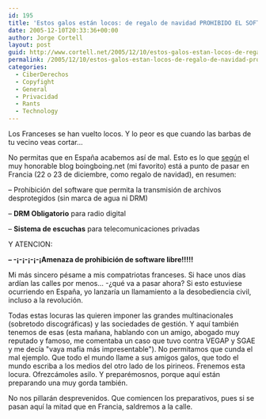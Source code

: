 ```yaml
---
id: 195
title: 'Estos galos están locos: de regalo de navidad PROHIBIDO EL SOFTWARE LIBRE Y OBLIGADO EL DRM Y LAS ESCHUCHAS'
date: 2005-12-10T20:33:36+00:00
author: Jorge Cortell
layout: post
guid: http://www.cortell.net/2005/12/10/estos-galos-estan-locos-de-regalo-de-navidad-prohibido-el-software-libre-y-obligado-el-drm-y-las-eschuchas/
permalink: /2005/12/10/estos-galos-estan-locos-de-regalo-de-navidad-prohibido-el-software-libre-y-obligado-el-drm-y-las-eschuchas/
categories:
  - CiberDerechos
  - Copyfight
  - General
  - Privacidad
  - Rants
  - Technology
---
```

Los Franceses se han vuelto locos. Y lo peor es que cuando las barbas de tu vecino veas cortar...

No permitas que en España acabemos así­ de mal. Esto es lo que [según](http://www.boingboing.net/2005/12/02/france_about_to_get_.html) el muy honorable blog boingboing.net (mi favorito) está a punto de pasar en Francia (22 o 23 de diciembre, como regalo de navidad), en resumen:

– Prohibición del software que permita la transmisión de archivos desprotegidos (sin marca de agua ni DRM)
  
– **DRM Obligatorio** para radio digital
  
– **Sistema de escuchas** para telecomunicaciones privadas

Y ATENCION:

**– -¡-¡-¡-¡-¡Amenaza de prohibición de software libre!!!!!**

Mi más sincero pésame a mis compatriotas franceses. Si hace unos dí­as ardí­an las calles por menos... -¿qué va a pasar ahora? Si esto estuviese ocurriendo en España, yo lanzarí­a un llamamiento a la desobediencia civil, incluso a la revolución.

Todas estas locuras las quieren imponer las grandes multinacionales (sobretodo discográficas) y las sociedades de gestión. Y aquí­ también tenemos de esas (esta mañana, hablando con un amigo, abogado muy reputado y famoso, me comentaba un caso que tuvo contra VEGAP y SGAE y me decí­a "vaya mafia más impresentable"). No permitamos que cunda el mal ejemplo. Que todo el mundo llame a sus amigos galos, que todo el mundo escriba a los medios del otro lado de los pirineos. Frenemos esta locura. Ofrezcámoles asilo. Y preparémosnos, porque aquí­ están preparando una muy gorda también.

No nos pillarán desprevenidos. Que comiencen los preparativos, pues si se pasan aquí­ la mitad que en Francia, saldremos a la calle.